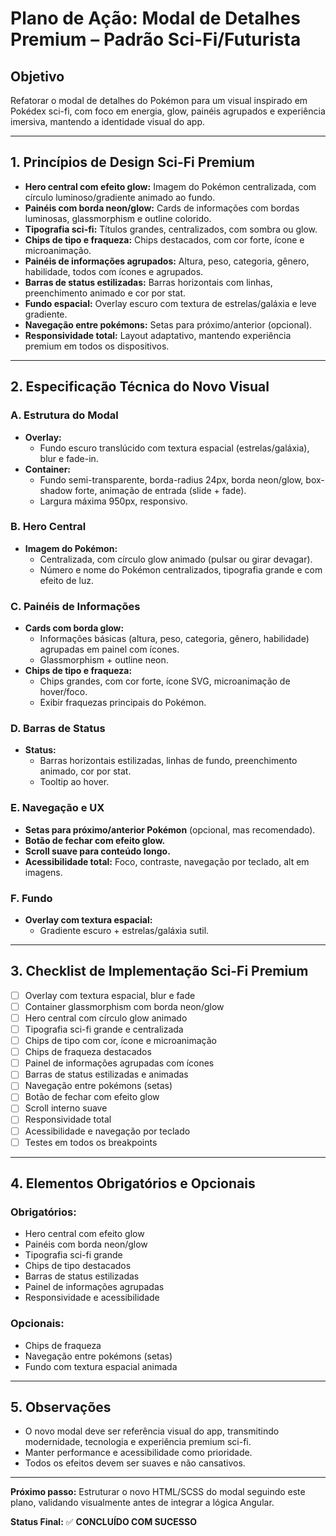# Plano de Ação: Modal de Detalhes Premium – Padrão Sci-Fi/Futurista

## Objetivo
Refatorar o modal de detalhes do Pokémon para um visual inspirado em Pokédex sci-fi, com foco em energia, glow, painéis agrupados e experiência imersiva, mantendo a identidade visual do app.

---

## 1. Princípios de Design Sci-Fi Premium
- **Hero central com efeito glow:** Imagem do Pokémon centralizada, com círculo luminoso/gradiente animado ao fundo.
- **Painéis com borda neon/glow:** Cards de informações com bordas luminosas, glassmorphism e outline colorido.
- **Tipografia sci-fi:** Títulos grandes, centralizados, com sombra ou glow.
- **Chips de tipo e fraqueza:** Chips destacados, com cor forte, ícone e microanimação.
- **Painéis de informações agrupados:** Altura, peso, categoria, gênero, habilidade, todos com ícones e agrupados.
- **Barras de status estilizadas:** Barras horizontais com linhas, preenchimento animado e cor por stat.
- **Fundo espacial:** Overlay escuro com textura de estrelas/galáxia e leve gradiente.
- **Navegação entre pokémons:** Setas para próximo/anterior (opcional).
- **Responsividade total:** Layout adaptativo, mantendo experiência premium em todos os dispositivos.

---

## 2. Especificação Técnica do Novo Visual

### A. Estrutura do Modal
- **Overlay:**
  - Fundo escuro translúcido com textura espacial (estrelas/galáxia), blur e fade-in.
- **Container:**
  - Fundo semi-transparente, borda-radius 24px, borda neon/glow, box-shadow forte, animação de entrada (slide + fade).
  - Largura máxima 950px, responsivo.

### B. Hero Central
- **Imagem do Pokémon:**
  - Centralizada, com círculo glow animado (pulsar ou girar devagar).
  - Número e nome do Pokémon centralizados, tipografia grande e com efeito de luz.

### C. Painéis de Informações
- **Cards com borda glow:**
  - Informações básicas (altura, peso, categoria, gênero, habilidade) agrupadas em painel com ícones.
  - Glassmorphism + outline neon.
- **Chips de tipo e fraqueza:**
  - Chips grandes, com cor forte, ícone SVG, microanimação de hover/foco.
  - Exibir fraquezas principais do Pokémon.

### D. Barras de Status
- **Status:**
  - Barras horizontais estilizadas, linhas de fundo, preenchimento animado, cor por stat.
  - Tooltip ao hover.

### E. Navegação e UX
- **Setas para próximo/anterior Pokémon** (opcional, mas recomendado).
- **Botão de fechar com efeito glow.**
- **Scroll suave para conteúdo longo.**
- **Acessibilidade total:** Foco, contraste, navegação por teclado, alt em imagens.

### F. Fundo
- **Overlay com textura espacial:**
  - Gradiente escuro + estrelas/galáxia sutil.

---

## 3. Checklist de Implementação Sci-Fi Premium
- [ ] Overlay com textura espacial, blur e fade
- [ ] Container glassmorphism com borda neon/glow
- [ ] Hero central com círculo glow animado
- [ ] Tipografia sci-fi grande e centralizada
- [ ] Chips de tipo com cor, ícone e microanimação
- [ ] Chips de fraqueza destacados
- [ ] Painel de informações agrupadas com ícones
- [ ] Barras de status estilizadas e animadas
- [ ] Navegação entre pokémons (setas)
- [ ] Botão de fechar com efeito glow
- [ ] Scroll interno suave
- [ ] Responsividade total
- [ ] Acessibilidade e navegação por teclado
- [ ] Testes em todos os breakpoints

---

## 4. Elementos Obrigatórios e Opcionais

### **Obrigatórios:**
- Hero central com efeito glow
- Painéis com borda neon/glow
- Tipografia sci-fi grande
- Chips de tipo destacados
- Barras de status estilizadas
- Painel de informações agrupadas
- Responsividade e acessibilidade

### **Opcionais:**
- Chips de fraqueza
- Navegação entre pokémons (setas)
- Fundo com textura espacial animada

---

## 5. Observações
- O novo modal deve ser referência visual do app, transmitindo modernidade, tecnologia e experiência premium sci-fi.
- Manter performance e acessibilidade como prioridade.
- Todos os efeitos devem ser suaves e não cansativos.

---

**Próximo passo:**
Estruturar o novo HTML/SCSS do modal seguindo este plano, validando visualmente antes de integrar a lógica Angular.

**Status Final:** ✅ **CONCLUÍDO COM SUCESSO** 
